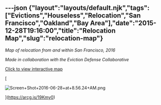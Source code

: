 ---json
{"layout":"layouts/default.njk","tags":["Evictions","Houseless","Relocation","San Francisco","Oakland","Bay Area"],"date":"2015-12-28T19:16:00","title":"Relocation Map","slug":"relocation-map"}
---

_Map of relocation from and within San Francisco, 2016_

_Made in collaboration with the Eviction Defense Collaborative_

[Click to view interactive map](https://arcg.is/19Kmy0)

[

![Screen+Shot+2016-06-28+at+8.56.24+AM.png](https://images.squarespace-cdn.com/content/v1/52b7d7a6e4b0b3e376ac8ea2/1514056574682-TQ5OTGVJW080KN6FED0Y/ke17ZwdGBToddI8pDm48kMSAh1kMQ_ZPeYTT6qG7B4QUqsxRUqqbr1mOJYKfIPR7LoDQ9mXPOjoJoqy81S2I8N_N4V1vUb5AoIIIbLZhVYxCRW4BPu10St3TBAUQYVKco-yvnc_cWj-MHgC4v-aqmu8_LZEHSKWP7r2w_UUDNesFkLMxatD9WWB18q6moA2h/Screen%2BShot%2B2016-06-28%2Bat%2B8.56.24%2BAM.png)

](https://arcg.is/19Kmy0)